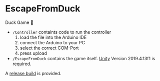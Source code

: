 # EscapeFromDuck
Duck Game 🦆

- `/Controller` containts code to run the controller
  1. load the file into the Arduino IDE
  2. connect the Arduino to your PC
  3. select the correct COM-Port
  4. press upload
- `/EscapeFromDuck` contains the game itself. [Unity](https://unity.com/) Version 2019.4.13f1 is required.

A [release build](https://github.com/MichaelNeum/EscapeFromDuck/releases/tag/v1.0) is provided.

